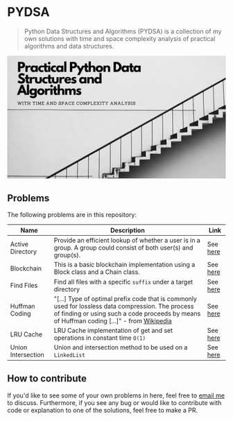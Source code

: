 # PYDSA

> Python Data Structures and Algorithms (PYDSA) is a collection of my own solutions with time and space complexity analysis of practical algorithms and data structures.

![Cover Image](/imgs/hero.png?raw=true)

## Problems

The following problems are in this repository:

Name|Description|Link
---|---|---
Active Directory|Provide an efficient lookup of whether a user is in a group. A group could consist of both user(s) and group(s).|See [here](https://github.com/adriaanbd/pydsa/tree/master/active_directory)|
Blockchain|This is a basic blockchain implementation using a Block class and a Chain class.|See [here](https://github.com/adriaanbd/pydsa/tree/master/blockchain)
Find Files|Find all files with a specific `suffix` under a target directory|See [here](https://github.com/adriaanbd/pydsa/tree/master/find_files)
Huffman Coding|"[...] Type of optimal prefix code that is commonly used for lossless data compression. The process of finding or using such a code proceeds by means of Huffman coding [...]" - from [Wikipedia](https://en.wikipedia.org/wiki/Huffman_coding)|See [here](https://github.com/adriaanbd/pydsa/tree/master/huffman_coding)
LRU Cache|LRU Cache implementation of get and set operations in constant time `O(1)`|See [here](https://github.com/adriaanbd/pydsa/tree/master/lru_cache)
Union Intersection|Union and intersection method to be used on a `LinkedList`|See [here](https://github.com/adriaanbd/pydsa/tree/master/union_intersection)

## How to contribute

If you'd like to see some of your own problems in here, feel free to [email me](mailto:adriaanbd@gmail.com) to discuss. Furthermore, if you see any bug or would like to contribute with code or explanation to one of the solutions, feel free to make a PR.